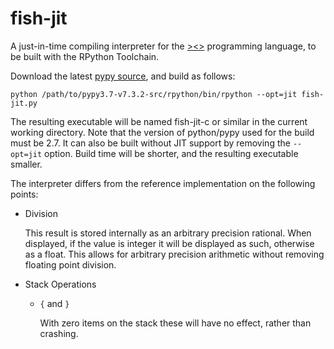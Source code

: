# fish-jit

A just-in-time compiling interpreter for the [><>](https://esolangs.org/wiki/Fish) programming language, to be built with the RPython Toolchain.

Download the latest [pypy source](https://www.pypy.org/download.html#source), and build as follows:

`python /path/to/pypy3.7-v7.3.2-src/rpython/bin/rpython --opt=jit fish-jit.py`

The resulting executable will be named fish-jit-c or similar in the current working directory. Note that the version of python/pypy used for the build must be 2.7.
It can also be built without JIT support by removing the `--opt=jit` option. Build time will be shorter, and the resulting executable smaller.

The interpreter differs from the reference implementation on the following points:

 - Division

   This result is stored internally as an arbitrary precision rational. When displayed, if the value is integer it will be displayed as such, otherwise as a float. This allows for arbitrary precision arithmetic without removing floating point division.

 - Stack Operations

   - `{` and `}`

     With zero items on the stack these will have no effect, rather than crashing.
